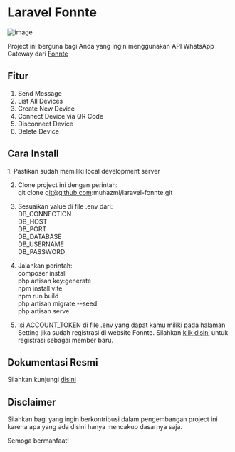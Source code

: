 <h1>Laravel Fonnte</h1>

![image](https://github.com/user-attachments/assets/9685d2bc-42ae-4df2-8069-84a0b25d5aa3)


<p>Project ini berguna bagi Anda yang ingin menggunakan API WhatsApp Gateway dari <a href="https://md.fonnte.com/new/register.php?ref=137" target="_blank">Fonnte</a></p>

<h2>Fitur</h2>
<ol>
    <li>Send Message</li>
    <li>List All Devices</li>
    <li>Create New Device</li>
    <li>Connect Device via QR Code</li>
    <li>Disconnect Device</li>
    <li>Delete Device</li>
</ol>

<h2>Cara Install</h2>
1. Pastikan sudah memiliki local development server

2. Clone project ini dengan perintah: 
<br>git clone git@github.com:muhazmi/laravel-fonnte.git

3. Sesuaikan value di file .env dari:
<br>DB_CONNECTION
<br>DB_HOST
<br>DB_PORT
<br>DB_DATABASE
<br>DB_USERNAME
<br>DB_PASSWORD

4. Jalankan perintah:
<br>composer install
<br>php artisan key:generate
<br>npm install vite
<br>npm run build
<br>php artisan migrate --seed
<br>php artisan serve

5. Isi ACCOUNT_TOKEN di file .env yang dapat kamu miliki pada halaman Setting jika sudah registrasi di website Fonnte. Silahkan <a href="https://md.fonnte.com/new/register.php?ref=137" target="_blank">klik disini</a> untuk registrasi sebagai member baru. 

<h2>Dokumentasi Resmi</h2>
Silahkan kunjungi <a href="https://docs.fonnte.com/" target="_blank">disini</a>

<h2>Disclaimer</h2>
<p>Silahkan bagi yang ingin berkontribusi dalam pengembangan project ini karena apa yang ada disini hanya mencakup dasarnya saja.</p>
<p>Semoga bermanfaat!</p>
